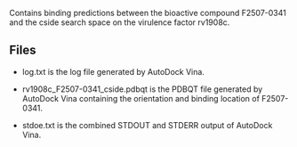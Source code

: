 Contains binding predictions between the bioactive compound F2507-0341 and the cside search space on the virulence factor rv1908c.

## Files

- log.txt is the log file generated by AutoDock Vina.

- rv1908c_F2507-0341_cside.pdbqt is the PDBQT file generated by AutoDock Vina containing the orientation and binding location of F2507-0341.

- stdoe.txt is the combined STDOUT and STDERR output of AutoDock Vina.

